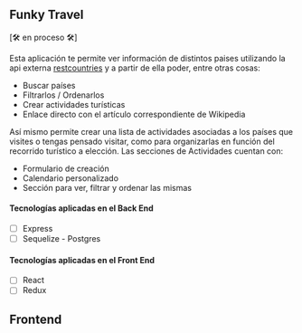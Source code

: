 
## Funky Travel 
[:hammer_and_wrench: en proceso :hammer_and_wrench:]

Esta aplicación te permite ver información de  distintos paises utilizando la api externa [restcountries](https://restcountries.com/) y a partir de ella poder, entre otras cosas:

- Buscar países
- Filtrarlos / Ordenarlos
- Crear actividades turísticas
- Enlace directo con el artículo correspondiente de Wikipedia

Así mismo permite crear una lista de actividades asociadas a los países que visites o tengas pensado visitar, como para organizarlas en función del recorrido turístico a elección. Las secciones de Actividades cuentan con: 

- Formulario de creación
- Calendario personalizado
- Sección para ver, filtrar y ordenar las mismas

#### Tecnologías aplicadas en el Back End

- [ ] Express
- [ ] Sequelize - Postgres

#### Tecnologías aplicadas en el Front End

- [ ] React
- [ ] Redux

## Frontend
